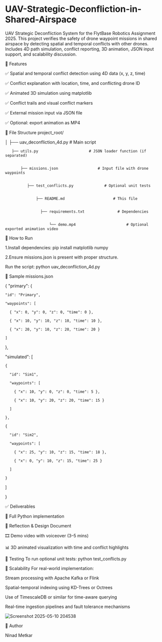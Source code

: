 # UAV-Strategic-Deconfliction-in-Shared-Airspace
UAV Strategic Deconfliction System for the FlytBase Robotics Assignment 2025. This project verifies the safety of drone waypoint missions in shared airspace by detecting spatial and temporal conflicts with other drones. Includes 4D path simulation, conflict reporting, 3D animation, JSON input support, and scalability discussion.



📌 Features


✅ Spatial and temporal conflict detection using 4D data (x, y, z, time)

✅ Conflict explanation with location, time, and conflicting drone ID

✅ Animated 3D simulation using matplotlib

✅ Conflict trails and visual conflict markers

✅ External mission input via JSON file

✅ Optional: export animation as MP4

📁 File Structure
project_root/


│
   ├── uav_deconfliction_4d.py        # Main script

   
       ├── utils.py                       # JSON loader function (if separated)

       
           ├── missions.json                  # Input file with drone waypoints

           
              ├── test_conflicts.py              # Optional unit tests

              
                  ├── README.md                      # This file

                  
                    ├── requirements.txt               # Dependencies

                    
                        └── demo.mp4                       # Optional exported animation video



🚀 How to Run

1.Install dependencies:
pip install matplotlib numpy

2.Ensure missions.json is present with proper structure.

Run the script:
python uav_deconfliction_4d.py

📂 Sample missions.json

{
  "primary": {

    "id": "Primary",
    
    "waypoints": [
      
      { "x": 0, "y": 0, "z": 0, "time": 0 },
     
      { "x": 10, "y": 10, "z": 10, "time": 10 },
      
      { "x": 20, "y": 10, "z": 20, "time": 20 }
   
    ]
 
  },
  
  "simulated": [
 
    {
     
      "id": "Sim1",
    
      "waypoints": [
     
        { "x": 10, "y": 0, "z": 0, "time": 5 },
     
        { "x": 10, "y": 20, "z": 20, "time": 15 }
   
      ]
      
    },
   
    {
    
      "id": "Sim2",
     
      "waypoints": [
       
        { "x": 25, "y": 10, "z": 15, "time": 18 },
      
        { "x": 0, "y": 10, "z": 15, "time": 25 }
    
      ]
  
    }
  
  ]

}

✅ Deliverables


📁 Full Python implementation

📝 Reflection & Design Document

🎞️ Demo video with voiceover (3–5 mins)

📊 3D animated visualization with time and conflict highlights

🔬 Testing
To run optional unit tests:
python test_conflicts.py

🧠 Scalability
For real-world implementation:

Stream processing with Apache Kafka or Flink

Spatial-temporal indexing using KD-Trees or Octrees

Use of TimescaleDB or similar for time-aware querying

Real-time ingestion pipelines and fault tolerance mechanisms



![Screenshot 2025-05-10 204538](https://github.com/user-attachments/assets/4d57f10c-df63-4e80-a804-a1f1098de7bf)








👤 Author



Ninad Metkar
